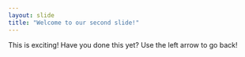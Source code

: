 ```yaml
---
layout: slide
title: "Welcome to our second slide!"
---
```

This is exciting! Have you done this yet?
Use the left arrow to go back!
